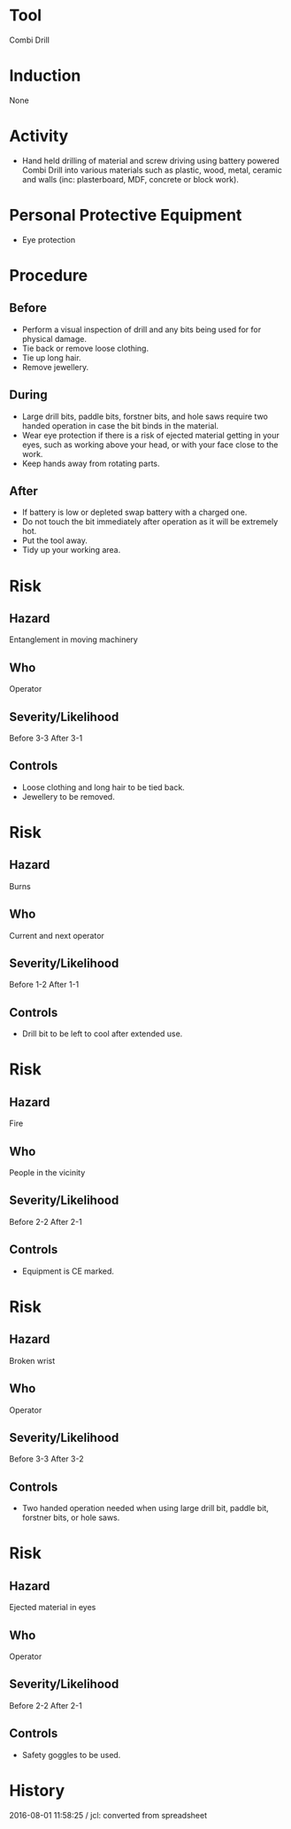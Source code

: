 # Tool
Combi Drill
# Induction
None
# Activity

* Hand held drilling of material and screw driving using battery powered Combi Drill into various materials such as plastic, wood, metal, ceramic and walls (inc: plasterboard, MDF, concrete or block work).

# Personal Protective Equipment

* Eye protection

# Procedure
## Before

* Perform a visual inspection of drill and any bits being used for for physical damage.
* Tie back or remove loose clothing.
* Tie up long hair.
* Remove jewellery.

## During

* Large drill bits, paddle bits, forstner bits, and hole saws require two handed operation in case the bit binds in the material.
* Wear eye protection if there is a risk of ejected material getting in your eyes, such as working above your head, or with your face close to the work.
* Keep hands away from rotating parts.

## After

* If battery is low or depleted swap battery with a charged one.
* Do not touch the bit immediately after operation as it will be extremely hot.
* Put the tool away.
* Tidy up your working area.

# Risk
## Hazard
Entanglement in moving machinery
## Who
Operator
## Severity/Likelihood
Before 3-3 After 3-1
## Controls

* Loose clothing and long hair to be tied back.
* Jewellery to be removed.

# Risk
## Hazard
Burns
## Who
Current and next operator
## Severity/Likelihood
Before 1-2 After 1-1
## Controls

* Drill bit to be left to cool after extended use.

# Risk
## Hazard
Fire
## Who
People in the vicinity
## Severity/Likelihood
Before 2-2 After 2-1
## Controls

* Equipment is CE marked.

# Risk
## Hazard
Broken wrist
## Who
Operator
## Severity/Likelihood
Before 3-3 After 3-2
## Controls

* Two handed operation needed when using large drill bit, paddle bit, forstner bits, or hole saws.

# Risk
## Hazard
Ejected material in eyes
## Who
Operator
## Severity/Likelihood
Before 2-2 After 2-1
## Controls

* Safety goggles to be used.

# History
2016-08-01 11:58:25 / jcl: converted from spreadsheet

